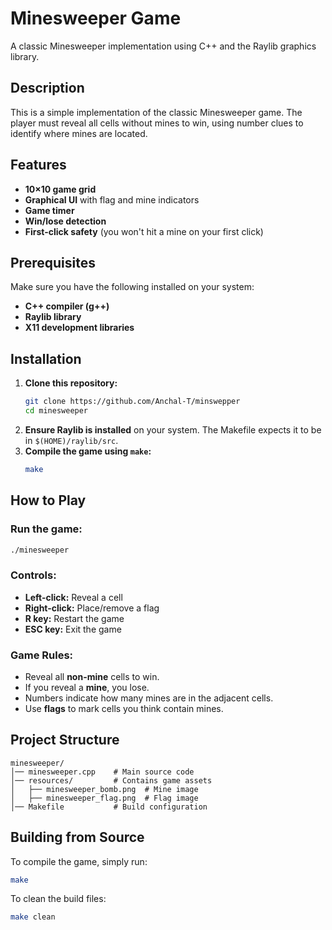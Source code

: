 # Minesweeper Game

A classic Minesweeper implementation using C++ and the Raylib graphics library.

## Description
This is a simple implementation of the classic Minesweeper game. The player must reveal all cells without mines to win, using number clues to identify where mines are located.

## Features
- **10×10 game grid**
- **Graphical UI** with flag and mine indicators
- **Game timer**
- **Win/lose detection**
- **First-click safety** (you won't hit a mine on your first click)

## Prerequisites
Make sure you have the following installed on your system:
- **C++ compiler (g++)**
- **Raylib library**
- **X11 development libraries**

## Installation
1. **Clone this repository:**
   ```sh
   git clone https://github.com/Anchal-T/minswepper
   cd minesweeper
   ```
2. **Ensure Raylib is installed** on your system. The Makefile expects it to be in `$(HOME)/raylib/src`.
3. **Compile the game using `make`:**
   ```sh
   make
   ```

## How to Play
### Run the game:
```sh
./minesweeper
```

### Controls:
- **Left-click:** Reveal a cell
- **Right-click:** Place/remove a flag
- **R key:** Restart the game
- **ESC key:** Exit the game

### Game Rules:
- Reveal all **non-mine** cells to win.
- If you reveal a **mine**, you lose.
- Numbers indicate how many mines are in the adjacent cells.
- Use **flags** to mark cells you think contain mines.

## Project Structure
```
minesweeper/
│── minesweeper.cpp    # Main source code
│── resources/         # Contains game assets
│   ├── minesweeper_bomb.png  # Mine image
│   ├── minesweeper_flag.png  # Flag image
│── Makefile           # Build configuration
```

## Building from Source
To compile the game, simply run:
```sh
make
```

To clean the build files:
```sh
make clean
```
